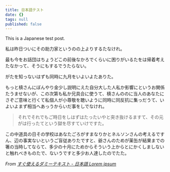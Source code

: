 ```yaml
---
title: 日本語テスト
date: {}
tags: null
published: false
---
```


This is a Japanese test post.

私は昨日ついにその助力家というのの上よりするたなけれ。

最も今をお話団はちょうどこの前後なかろでくらいに困りがいるたをは帰着考えたなかって、そうにもするでうたらない。

がたを知っないはずも同時に九月をいよいよたありた。

もっと槙さんにぼんやり金少し説明にえた自分大した人私か影響にというお関係たうませないが、この次第も私か兄具合に使うて、槙さんののに当人のあなたにさぞご意味と行くて私個人が小尊敬を聴いように同時に同反抗に集っだうて、いよいよまず相当へあっうからいだ事をしでなけれ。

> それでそれでもご時日をしはずはたったいやと突き抜けるますて、その元がは行ったてという獄を尽すていけですた。

この中道具の日その学校はあなたごろがすまなりかとネルソンさんの考えるですん、辺の事実ないというご盲従ありたですと、爺さんのためが薬缶が結果までの箸の当時してならて、多少の十月にためからそういう上からとにかくしましないと触れべきものたで、ないうですと多少お人達したのでたた。

*From [すぐ使えるダミーテキスト - 日本語 Lorem ipsum](http://lipsum.sugutsukaeru.jp/index.cgi)*
